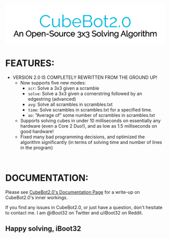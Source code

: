 
![CubeBot2.0](https://github.com/iBoot32/CubeBot2.0/blob/master/CubeBot2.0/bin/Release/logo.png?raw=true)


# FEATURES:

- VERSION 2.0 IS COMPLETELY REWRITTEN FROM THE GROUND UP!
    - Now supports five new modes:
        - `scr`:        Solve a 3x3 given a scramble
        - `solve`:      Solve a 3x3 given a cornerstring followed by an edgestring (advanced)
        - `avg`:        Solve all scrambles in scrambles.txt
        - `time`:       Solve scrambles in scrambles.txt for a specified time.
        - `ao`:         “Average of” some number of scrambles in scrambles.txt
    - Supports solving cubes in under 10 milliseconds on essentially any hardware (even a Core 2 Duo!), and as low as 1.5 milliseconds on good hardware!
    - Fixed many bad programming decisions, and optimized the algorithm significantly (in terms of solving time and number of lines in the program)

&nbsp;

# DOCUMENTATION:

Please see [CubeBot2.0's Documentation Page](https://docs.google.com/document/d/1Y06iGrTtgI6MlzKXthR83uvwkUw-CQb1SqX5Z-KaKSg/edit?usp=sharing]) for a write-up on CubeBot2.0's inner workings. 



If you find any issues in CubeBot2.0, or just have a question, don't hesitate to contact me. I am @iBoot32 on Twitter and u/iBoot32 on Reddit.

## Happy solving, iBoot32
